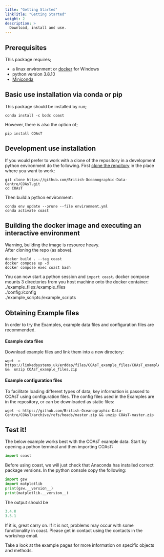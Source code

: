 ```yaml
---
title: "Getting Started"
linkTitle: "Getting Started"
weight: 2
description: >
  Download, install and use.
---
```


## Prerequisites

This package requires;
- a linux environment or [docker](https://docs.docker.com/desktop/install/windows-install/) for Windows
- python version 3.8.10
- [Miniconda](https://docs.conda.io/en/latest/miniconda.html#linux-installers)

## Basic use installation via conda or pip

This package should be installed by run;
```shell
conda install -c bodc coast
```
However, there is also the option of;
```shell
pip install COAsT
```

## Development use installation

If you would prefer to work with a clone of the repository in a development
python environment do the following. First [clone the repoitory](https://docs.github.com/en/repositories/creating-and-managing-repositories/cloning-a-repository) in the place
where you want to work:
```
git clone https://github.com/British-Oceanographic-Data-Centre/COAsT.git
cd COAsT
```
Then build a python environment:

```
conda env update --prune --file environment.yml 
conda activate coast
```

## Building the docker image and executing an interactive environment
Warning, building the image is resource heavy.  
After cloning the repo (as above). 
```shell
docker build . --tag coast
docker compose up -d
docker compose exec coast bash
```
You can now start a python session and `import coast`.
docker compose mounts 3 directories from you host machine onto the docker container:  
  ./example_files:/example_files   
  ./config:/config  
  ./example_scripts:/example_scripts  



## Obtaining Example files

In order to try the Examples, example data files and configuration files are recommended.

#### Example data files

Download example files and link them into a new directory:

```shell
wget -c https://linkedsystems.uk/erddap/files/COAsT_example_files/COAsT_example_files.zip &&  unzip COAsT_example_files.zip
```

#### Example configuration files

To facilitate loading different types of data, key information is passed to COAsT using configuration files. The config files used in the Examples are in the repository, or can be downloaded as static files:

```shell
wget -c https://github.com/British-Oceanographic-Data-Centre/COAsT/archive/refs/heads/master.zip && unzip COAsT-master.zip
```

## Test it!
The below example works best with the COAsT example data. Start by opening a
python terminal and then importing COAsT:
```python
import coast
```
Before using coast, we will just check that Anaconda has installed correct package versions. In the python console copy the following:
```python
import gsw
import matplotlib
print(gsw.__version__)
print(matplotlib.__version__)
```
The output should be
```python
3.4.0
3.5.1
```
If it is, great carry on. If it is not, problems may occur with some functionality in coast. Please get in contact using the contacts in the workshop email.

Take a look at the example pages for more information on
specific objects and methods.
